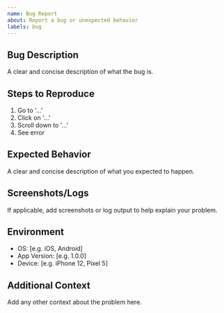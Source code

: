 ```yaml
---
name: Bug Report
about: Report a bug or unexpected behavior
labels: bug
---
```


## Bug Description

A clear and concise description of what the bug is.

## Steps to Reproduce
1. Go to '...'
2. Click on '...'
3. Scroll down to '...'
4. See error

## Expected Behavior
A clear and concise description of what you expected to happen.

## Screenshots/Logs
If applicable, add screenshots or log output to help explain your problem.

## Environment
- OS: [e.g. iOS, Android]
- App Version: [e.g. 1.0.0]
- Device: [e.g. iPhone 12, Pixel 5]

## Additional Context
Add any other context about the problem here. 